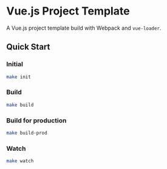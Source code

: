 # Vue.js Project Template

A Vue.js project template build with Webpack and `vue-loader`.

## Quick Start

### Initial

```bash
make init
```

### Build

```bash
make build
```

### Build for production

```bash
make build-prod
```

### Watch

```bash
make watch
```
